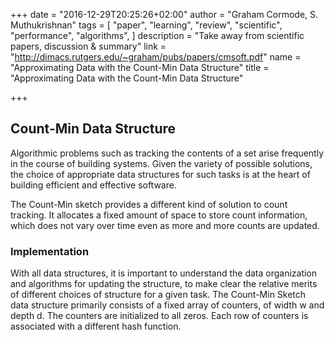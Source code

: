 +++
date = "2016-12-29T20:25:26+02:00"
author = "Graham Cormode, S. Muthukrishnan"
tags = [
  "paper",
  "learning",
  "review",
  "scientific",
  "performance",
  "algorithms",
]
description = "Take away from scientific papers, discussion & summary"
link = "http://dimacs.rutgers.edu/~graham/pubs/papers/cmsoft.pdf"
name = "Approximating Data with the Count-Min Data Structure"
title = "Approximating Data with the Count-Min Data Structure"

+++

## Count-Min Data Structure

Algorithmic problems such as tracking the contents of a set arise frequently in the course of building
systems. Given the variety of possible solutions, the choice of appropriate data structures for
such tasks is at the heart of building efficient and effective software.

The Count-Min sketch provides a different kind of solution to count tracking.
It allocates a fixed amount of space to store count information, which does not vary over time even
as more and more counts are updated.

### Implementation

With all data structures, it is important to understand the data organization
and algorithms for updating the structure, to make clear the relative merits of different choices of
structure for a given task. The Count-Min Sketch data structure primarily consists of a fixed array
of counters, of width w and depth d. The counters are initialized to all zeros. Each row of counters
is associated with a different hash function.
